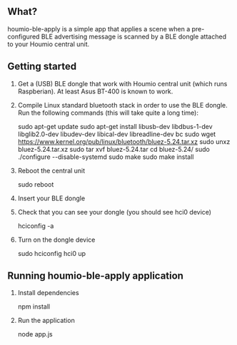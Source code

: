 What?
-----
houmio-ble-apply is a simple app that applies a scene when a pre-configured BLE advertising message is scanned by a BLE dongle attached to your Houmio central unit.

Getting started
---------------

1) Get a (USB) BLE dongle that work with Houmio central unit (which runs Raspberian). At least Asus BT-400 is known to work.

2) Compile Linux standard bluetooth stack in order to use the BLE dongle. Run the following commands (this will take quite a long time):

	sudo apt-get update
	sudo apt-get install libusb-dev libdbus-1-dev libglib2.0-dev libudev-dev libical-dev libreadline-dev bc
	sudo wget https://www.kernel.org/pub/linux/bluetooth/bluez-5.24.tar.xz
	sudo unxz bluez-5.24.tar.xz
  	sudo tar xvf bluez-5.24.tar
  	cd bluez-5.24/
  	sudo ./configure --disable-systemd
  	sudo make
  	sudo make install

 3) Reboot the central unit

 	sudo reboot

 4) Insert your BLE dongle

 5) Check that you can see your dongle (you should see hci0 device)

 	hciconfig -a

 6) Turn on the dongle device

 	sudo hciconfig hci0 up

Running houmio-ble-apply application
------------------------------------

1) Install dependencies

 	npm install

2) Run the application

 	node app.js
